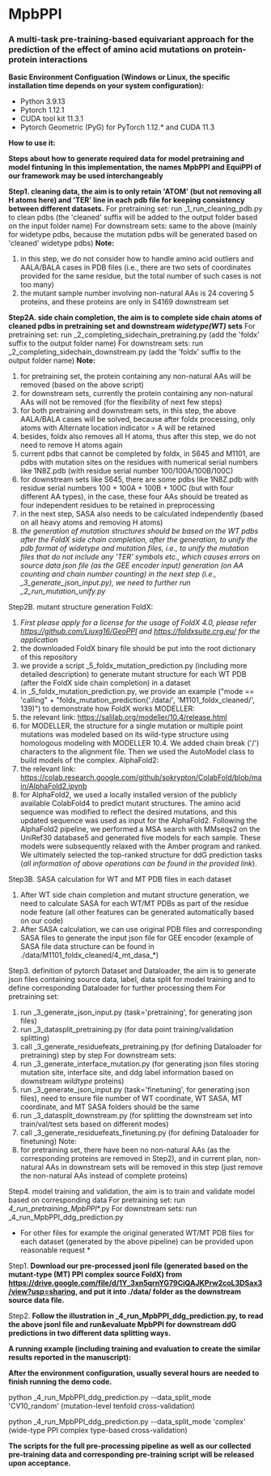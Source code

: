 # MpbPPI
### A multi-task pre-training-based equivariant approach for the prediction of the effect of amino acid mutations on protein-protein interactions

__Basic Environment Configuation (Windows or Linux, the specific installation time depends on your system configuration):__
* Python 3.9.13
* Pytorch 1.12.1
* CUDA tool kit 11.3.1
* Pytorch Geometric (PyG) for PyTorch 1.12.* and CUDA 11.3

__How to use it:__

__Steps about how to generate required data for model pretraining and model fintuning__
__In this implementation, the names MpbPPI and EquiPPI of our framework may be used interchangeably__

__Step1. cleaning data, the aim is to only retain 'ATOM' (but not removing all H atoms here) and 'TER' line in each pdb file for keeping consistency between different datasets.__
For pretraining set: run _1_run_cleaning_pdb.py to clean pdbs (the 'cleaned' suffix will be added to the output folder based on the input folder name)
For downstream sets: same to the above (mainly for widetype pdbs, because the mutation pdbs will be generated based on 'cleaned' widetype pdbs)
__Note:__
1. in this step, we do not consider how to handle amino acid outliers and AALA/BALA cases in PDB files (i.e., there are two sets of coordinates provided for the same residue, but the total number of such cases is not too many)
2. the mutant sample number involving non-natural AAs is 24 covering 5 proteins, and these proteins are only in S4169 downstream set

__Step2A. side chain completion, the aim is to complete side chain atoms of cleaned pdbs in pretraining set and downstream *widetype(WT)* sets__
For pretraining set: run _2_completing_sidechain_pretraining.py (add the 'foldx' suffix to the output folder name)
For downstream sets: run _2_completing_sidechain_downstream.py (add the 'foldx' suffix to the output folder name)
__Note:__
1. for pretraining set, the protein containing any non-natural AAs will be removed (based on the above script)
2. for downstream sets, currently the protein containing any non-natural AAs will not be removed (for the flexibility of next few steps)
3. for both pretraining and downstream sets, in this step, the above AALA/BALA cases will be solved, because after foldx processing, only atoms with Alternate location indicator = A will be retained
4. besides, foldx also removes all H atoms, thus after this step, we do not need to remove H atoms again
5. current pdbs that cannot be completed by foldx, in S645 and M1101, are pdbs with mutation sites on the residues with numerical serial numbers like 1N8Z.pdb (with residue serial number 100/100A/100B/100C)
6. for downstream sets like S645, there are some pdbs like 1N8Z.pdb with residue serial numbers 100 + 100A + 100B + 100C (but with four different AA types), in the case, these four AAs should be treated as four independent residues to be retained in preprocessing
7. in the next step, SASA also needs to be calculated independently (based on all heavy atoms and removing H atoms)
8. *the generation of mutation structures should be based on the WT pdbs after the FoldX side chain completion, after the generation, to unify the pdb format of widetype and mutation files, i.e., to unify the mutation files that do not include any 'TER' symbols etc.,
which causes errors on source data json file (as the GEE encoder input) generation (on AA counting and chain number counting) in the next step (i.e., _3_generate_json_input.py), we need to further run _2_run_mutation_unify.py*

Step2B. mutant structure generation
FoldX:
1. *First please apply for a license for the usage of FoldX 4.0, please refer https://github.com/Liuxg16/GeoPPI and https://foldxsuite.crg.eu/ for the application*
2. the downloaded FoldX binary file should be put into the root dictionary of this repository
3. we provide a script _5_foldx_mutation_prediction.py (including more detailed description) to generate mutant structure for each WT PDB (after the FoldX side chain completion) in a dataset
4. in _5_foldx_mutation_prediction.py, we provide an example ("mode == 'calling" + "foldx_mutation_prediction('./data/', 'M1101_foldx_cleaned/', 139)") to demonstrate how FoldX works
MODELLER:
1. the relevant link: https://salilab.org/modeller/10.4/release.html
2. for MODELLER, the structure for a single mutation or multiple point mutations was modeled based on its wild-type structure using homologous modeling with MODELLER 10.4.
We added chain break ('/') characters to the alignment file. Then we used the AutoModel class to build models of the complex.
AlphaFold2:
1. the relevant link: https://colab.research.google.com/github/sokrypton/ColabFold/blob/main/AlphaFold2.ipynb
2. for AlphaFold2, we used a locally installed version of the publicly available ColabFold4 to predict mutant structures. The amino acid sequence was modified to reflect the desired mutations, and this updated sequence was used as input for the AlphaFold2.
Following the AlphaFold2 pipeline, we performed a MSA search with MMseqs2 on the UniRef30 database5 and generated five models for each sample. These models were subsequently relaxed with the Amber program and ranked.
We ultimately selected the top-ranked structure for ddG prediction tasks (*all information of above operations can be found in the provided link*).

Step3B. SASA calculation for WT and MT PDB files in each dataset
1. After WT side chain completion and mutant structure generation, we need to calculate SASA for each WT/MT PDBs as part of the residue node feature (all other features can be generated automatically based on our code)
2. After SASA calculation, we can use original PDB files and corresponding SASA files to generate the input json file for GEE encoder (example of SASA file data structure can be found in ./data/M1101_foldx_cleaned/4_mt_dasa_*)

Step3. definition of pytorch Dataset and Dataloader, the aim is to generate json files containing source data, label, data split for model training and to define corresponding Dataloader for further processing them
For pretraining set:
1. run _3_generate_json_input.py (task='pretraining', for generating json files)
2. run _3_datasplit_pretraining.py (for data point training/validation splitting)
3. call _3_generate_residuefeats_pretraining.py (for defining Dataloader for pretraining) step by step
For downstream sets:
1. run _3_generate_interface_mutation.py (for generating json files storing mutation site, interface site, and ddg label information based on downstream *wildtype* proteins)
2. run _3_generate_json_input.py (task='finetuning', for generating json files), need to ensure file number of WT coordinate, WT SASA, MT coordinate, and MT SASA folders should be the same
2. run _3_datasplit_downstream.py (for splitting the downstream set into train/val/test sets based on different modes)
3. call _3_generate_residuefeats_finetuning.py (for defining Dataloader for finetuning)
Note:
1. for pretraining set, there have been no non-natural AAs (as the corresponding proteins are removed in Step2), and in current plan, non-natural AAs in downstream sets will be removed in this step (just remove the non-natural AAs instead of complete proteins)

Step4. model training and validation, the aim is to train and validate model based on corresponding data
For pretraining set: run _4_run_pretraining_MpbPPI_*.py
For downstream sets: run _4_run_MpbPPI_ddg_prediction.py

* For other files for example the original generated WT/MT PDB files for each dataset (generated by the above pipeline) can be provided upon reasonable request *










Step1. __Download our pre-processed jsonl file (generated based on the mutant-type (MT) PPI complex source FoldX) from https://drive.google.com/file/d/1Y_3xn5qrnYG79CiQAJKPrw2coL3DSax3/view?usp=sharing, and put it into ./data/ folder as the downstream source data file.__

Step2. __Follow the illustration in \_4_run_MpbPPI_ddg_prediction.py, to read the above jsonl file and run&evaluate MpbPPI for downstream ddG predictions in two different data splitting ways.__

__A running example (including training and evaluation to create the similar results reported in the manuscript):__

__After the environment configuration, usually several hours are needed to finish running the demo code.__

python \_4_run_MpbPPI_ddg_prediction.py --data_split_mode 'CV10_random' (mutation-level tenfold cross-validation)

python \_4_run_MpbPPI_ddg_prediction.py --data_split_mode 'complex' (wide-type PPI complex type-based cross-validation)

__The scripts for the full pre-processing pipeline as well as our collected pre-training data and corresponding pre-training script will be released upon acceptance.__











